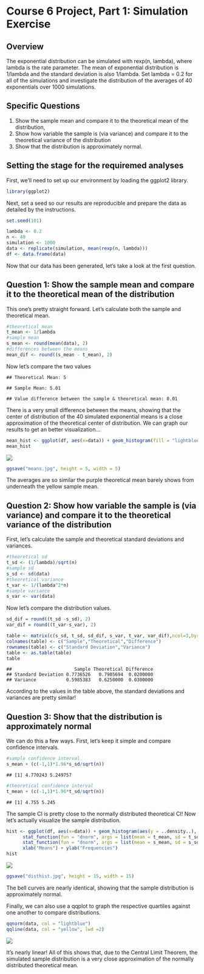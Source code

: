 Course 6 Project, Part 1: Simulation Exercise
================

## Overview

The exponential distribution can be simulated with rexp(n, lambda),
where lambda is the rate parameter. The mean of exponential distribution
is 1/lambda and the standard deviation is also 1/lambda. Set lambda =
0.2 for all of the simulations and investigate the distribution of the
averages of 40 exponentials over 1000 simulations.

## Specific Questions

1)  Show the sample mean and compare it to the theoretical mean of the
    distribution,
2)  Show how variable the sample is (via variance) and compare it to the
    theoretical variance of the distribution
3)  Show that the distribution is approximately normal.

## Setting the stage for the requiremed analyses

First, we’ll need to set up our environment by loading the ggplot2
library.

``` r
library(ggplot2)
```

Next, set a seed so our results are reproducible and prepare the data as
detailed by the instructions.

``` r
set.seed(101)

lambda <- 0.2
n <- 40
simulation <- 1000
data <- replicate(simulation, mean(rexp(n, lambda)))
df <- data.frame(data)
```

Now that our data has been generated, let’s take a look at the first
question.

## **Question 1:** Show the sample mean and compare it to the theoretical mean of the distribution

This one’s pretty straight forward. Let’s calculate both the sample and
theoretical mean.

``` r
#theoretical mean
t_mean <- 1/lambda
#sample mean
s_mean <- round(mean(data), 2)
#differences between the means
mean_dif <- round((s_mean - t_mean), 2)
```

Now let’s compare the two values

    ## Theoretical Mean: 5

    ## Sample Mean: 5.01

    ## Value difference between the sample & theoretical mean: 0.01

There is a very small difference between the means, showing that the
center of distribution of the 40 simulated exponential means is a close
approximation of the theoretical center of distribution. We can graph
our results to get an better visualization…

``` r
mean_hist <- ggplot(df, aes(x=data)) + geom_histogram(fill = "lightblue", bins = 30) +                                      geom_vline(aes(xintercept=t_mean), color="purple", linetype="dashed", size=1) +                                geom_vline(aes(xintercept = s_mean), color = "yellow", linetype="dashed", size = 1)
mean_hist
```

![](Github-Project-Part-1_files/figure-gfm/mean%20graphs-1.png)<!-- -->

``` r
ggsave("means.jpg", height = 5, width = 5)
```

The averages are so similar the purple theoretical mean barely shows
from underneath the yellow sample mean.

## **Question 2:** Show how variable the sample is (via variance) and compare it to the theoretical variance of the distribution

First, let’s calculate the sample and theoretical standard deviations
and variances.

``` r
#theoretical sd
t_sd <- (1/lambda)/sqrt(n)
#sample sd
s_sd <- sd(data)
#theoretical variance
t_var <- 1/(lambda^2*n)
#sample variance
s_var <- var(data)
```

Now let’s compare the distribution values.

``` r
sd_dif = round((t_sd -s_sd), 2)
var_dif = round((t_var-s_var), 2)

table <- matrix(c(s_sd, t_sd, sd_dif, s_var, t_var, var_dif),ncol=3,byrow=TRUE)
colnames(table) <- c("Sample","Theoretical","Difference")
rownames(table) <- c("Standard Deviation","Variance")
table <- as.table(table)
table
```

    ##                       Sample Theoretical Difference
    ## Standard Deviation 0.7736526   0.7905694  0.0200000
    ## Variance           0.5985383   0.6250000  0.0300000

According to the values in the table above, the standard deviations and
variances are pretty similar\!

## **Question 3:** Show that the distribution is approximately normal

We can do this a few ways. First, let’s keep it simple and compare
confidence intervals.

``` r
#sample confidence interval
s_mean + (c(-1,1)*1.96*s_sd/sqrt(n))
```

    ## [1] 4.770243 5.249757

``` r
#theoretical confidence interval
t_mean + (c(-1,1)*1.96*t_sd/sqrt(n))
```

    ## [1] 4.755 5.245

The sample CI is pretty close to the normally distributed theoretical
CI\! Now let’s actually visualize the sample distribution.

``` r
hist <- ggplot(df, aes(x=data)) + geom_histogram(aes(y = ..density..), fill = "lightblue", bins = 30) +             geom_vline(aes(xintercept=t_mean), color="purple", linetype="dashed", size=1) +                                geom_vline(aes(xintercept = s_mean), color = "yellow", linetype="dashed", size = 1) + 
      stat_function(fun = "dnorm", args = list(mean = t_mean, sd = t_sd)) + 
      stat_function(fun = "dnorm", args = list(mean = s_mean, sd = s_sd)) + 
      xlab("Means") + ylab("Frequencies")
hist
```

![](Github-Project-Part-1_files/figure-gfm/histogram-1.png)<!-- -->

``` r
ggsave("disthist.jpg", height = 15, width = 15)
```

The bell curves are nearly identical, showing that the sample
distribution is approximately normal.

Finally, we can also use a qqplot to graph the respective quartiles
against one another to compare distributions.

``` r
qqnorm(data, col = "lightblue")
qqline(data, col = "yellow", lwd =2)
```

![](Github-Project-Part-1_files/figure-gfm/qqplot-1.png)<!-- -->

It’s nearly linear\! All of this shows that, due to the Central Limit
Theorem, the simulated sample distribution is a very close approximation
of the normally distributed theoretical mean.
